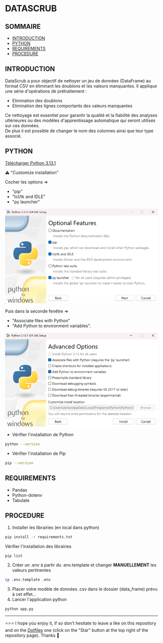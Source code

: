 # DATASCRUB

## SOMMAIRE
- [INTRODUCTION](#introduction)
- [PYTHON](#python)
- [REQUIREMENTS](#requirements)
- [PROCEDURE](#procedure)

## INTRODUCTION
DataScrub a pour objectif de nettoyer un jeu de données (DataFrame) au format CSV en éliminant les doublons et les valeurs manquantes. Il applique une série d'opérations de prétraitement :  
- Elimination des doublons
- Elimination des lignes comportants des valeurs manquantes  

Ce nettoyage est essentiel pour garantir la qualité et la fiabilité des analyses ultérieures ou des modèles d'apprentissage automatique qui seront utilisés sur ces données.  
De plus il est possible de changer le nom des colonnes ainsi que leur type associé.

## PYTHON
[Télécharger Python 3.13.1](https://www.python.org/downloads/)  

⚠️ "Customize installation"  

Cocher les options =>  
- "pip"  
- "tcl/tk and IDLE"  
- "py launcher"  

![Installation Python 1](https://github.com/EmmanuelLefevre/MarkdownImg/blob/main/py_install.png)  

Puis dans la seconde fenêtre =>  
- "Associate files with Python"  
- "Add Python to environment variables".  

![Installation Python 2](https://github.com/EmmanuelLefevre/MarkdownImg/blob/main/py_install_2.png)  

- Vérifier l'installation de Python
```bash
python --version
```
- Vérifier l'installation de Pip
```bash
pip --version
```

## REQUIREMENTS
- Pandas
- Python-dotenv
- Tabulate

## PROCEDURE
1. Installer les librairies (en local dans python)
```bash
pip install -r requirements.txt
```
Vérifier l'installation des librairies
```bash
pip list
```
2. Créer un .env à partir du .env.template et changer **MANUELLEMENT** les valeurs pertinentes
```bash
cp .env.template .env
```
3. Placer votre modèle de données .csv dans le dossier (data_frame) prévu à cet effet...
4. Lancer l'application python
```bash
python app.py
```

***

⭐⭐⭐ I hope you enjoy it, if so don't hesitate to leave a like on this repository and on the [Dotfiles](https://github.com/EmmanuelLefevre/Dotfiles) one (click on the "Star" button at the top right of the repository page). Thanks 🤗
